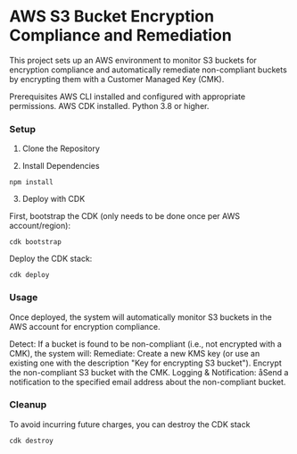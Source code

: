 # AWS S3 Bucket Encryption Compliance and Remediation

This project sets up an AWS environment to monitor S3 buckets for encryption compliance and automatically remediate non-compliant buckets by encrypting them with a Customer Managed Key (CMK).

Prerequisites
AWS CLI installed and configured with appropriate permissions.
AWS CDK installed.
Python 3.8 or higher.

### Setup

1. Clone the Repository

2. Install Dependencies

```
npm install
```

3. Deploy with CDK

First, bootstrap the CDK (only needs to be done once per AWS account/region):

```
cdk bootstrap
```

Deploy the CDK stack:
```
cdk deploy
```

### Usage
Once deployed, the system will automatically monitor S3 buckets in the AWS account for encryption compliance. 

Detect: If a bucket is found to be non-compliant (i.e., not encrypted with a CMK), the system will:
Remediate: Create a new KMS key (or use an existing one with the description "Key for encrypting S3 bucket").
Encrypt the non-compliant S3 bucket with the CMK.
Logging & Notification: åSend a notification to the specified email address about the non-compliant bucket.

### Cleanup
To avoid incurring future charges, you can destroy the CDK stack
```
cdk destroy
```